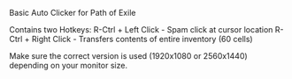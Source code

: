 Basic Auto Clicker for Path of Exile

Contains two Hotkeys:
  R-Ctrl + Left Click - Spam click at cursor location
  R-Ctrl + Right Click - Transfers contents of entire inventory (60 cells)

Make sure the correct version is used (1920x1080 or 2560x1440) depending on your monitor size.
